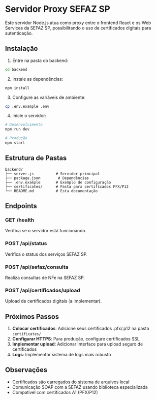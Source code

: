 
# Servidor Proxy SEFAZ SP

Este servidor Node.js atua como proxy entre o frontend React e os Web Services da SEFAZ SP, possibilitando o uso de certificados digitais para autenticação.

## Instalação

1. Entre na pasta do backend:
```bash
cd backend
```

2. Instale as dependências:
```bash
npm install
```

3. Configure as variáveis de ambiente:
```bash
cp .env.example .env
```

4. Inicie o servidor:
```bash
# Desenvolvimento
npm run dev

# Produção
npm start
```

## Estrutura de Pastas

```
backend/
├── server.js          # Servidor principal
├── package.json        # Dependências
├── .env.example       # Exemplo de configuração
├── certificates/      # Pasta para certificados PFX/P12
└── README.md          # Esta documentação
```

## Endpoints

### GET /health
Verifica se o servidor está funcionando.

### POST /api/status
Verifica o status dos serviços SEFAZ SP.

### POST /api/sefaz/consulta
Realiza consultas de NFe na SEFAZ SP.

### POST /api/certificados/upload
Upload de certificados digitais (a implementar).

## Próximos Passos

1. **Colocar certificados**: Adicione seus certificados .pfx/.p12 na pasta `certificates/`
2. **Configurar HTTPS**: Para produção, configure certificados SSL
3. **Implementar upload**: Adicionar interface para upload seguro de certificados
4. **Logs**: Implementar sistema de logs mais robusto

## Observações


- Certificados são carregados do sistema de arquivos local
- Comunicação SOAP com a SEFAZ usando biblioteca especializada
- Compatível com certificados A1 (PFX/P12)
